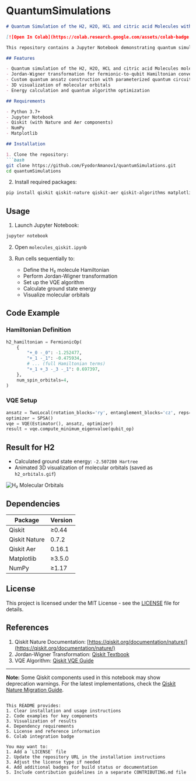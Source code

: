 # QuantumSimulations

```markdown
# Quantum Simulation of the H2, H2O, HCL and citric acid Molecules with Qiskit

[![Open In Colab](https://colab.research.google.com/assets/colab-badge.svg)](https://colab.research.google.com/github/FyodorAmanov1/quantumSimulations/blob/main/molecules_qiskit.ipynb)

This repository contains a Jupyter Notebook demonstrating quantum simulation of the H2, H2O, HCL and citric acid Molecules using Qiskit. The implementation includes Hamiltonian construction, quantum circuit optimization, and molecular orbital visualization.

## Features

- Quantum simulation of the H2, H2O, HCL and citric acid Molecules molecule using the Variational Quantum Eigensolver (VQE)
- Jordan-Wigner transformation for fermionic-to-qubit Hamiltonian conversion
- Custom quantum ansatz construction with parameterized quantum circuits
- 3D visualization of molecular orbitals
- Energy calculation and quantum algorithm optimization

## Requirements

- Python 3.7+
- Jupyter Notebook
- Qiskit (with Nature and Aer components)
- NumPy
- Matplotlib

## Installation

1. Clone the repository:
```bash
git clone https://github.com/FyodorAmanov1/quantumSimulations.git
cd quantumSimulations
```

2. Install required packages:
```bash
pip install qiskit qiskit-nature qiskit-aer qiskit-algorithms matplotlib numpy
```

## Usage

1. Launch Jupyter Notebook:
```bash
jupyter notebook
```

2. Open `molecules_qiskit.ipynb`

3. Run cells sequentially to:
   - Define the H₂ molecule Hamiltonian
   - Perform Jordan-Wigner transformation
   - Set up the VQE algorithm
   - Calculate ground state energy
   - Visualize molecular orbitals

## Code Example

### Hamiltonian Definition
```python
h2_hamiltonian = FermionicOp(
    {
        "+_0 -_0": -1.252477,
        "+_1 -_1": -0.475934,
        # ... (full Hamiltonian terms)
        "+_1 +_3 -_3 -_1": 0.697397,
    },
    num_spin_orbitals=4,
)
```

### VQE Setup
```python
ansatz = TwoLocal(rotation_blocks='ry', entanglement_blocks='cz', reps=2)
optimizer = SPSA()
vqe = VQE(Estimator(), ansatz, optimizer)
result = vqe.compute_minimum_eigenvalue(qubit_op)
```

## Result for H2

- Calculated ground state energy: `-2.507280 Hartree`
- Animated 3D visualization of molecular orbitals (saved as `h2_orbitals.gif`)

![H₂ Molecular Orbitals](h2_orbitals.gif)

## Dependencies

| Package         | Version  |
|-----------------|----------|
| Qiskit          | ≥0.44    |
| Qiskit Nature   | 0.7.2    |
| Qiskit Aer      | 0.16.1   |
| Matplotlib      | ≥3.5.0   |
| NumPy           | ≥1.17    |

## License

This project is licensed under the MIT License - see the [LICENSE](LICENSE) file for details.

## References

1. Qiskit Nature Documentation: [https://qiskit.org/documentation/nature/](https://qiskit.org/documentation/nature/)
2. Jordan-Wigner Transformation: [Qiskit Textbook](https://learn.qiskit.org/course/algorithm-design/molecules)
3. VQE Algorithm: [Qiskit VQE Guide](https://qiskit.org/documentation/stubs/qiskit.algorithms.VQE.html)

---

**Note:** Some Qiskit components used in this notebook may show deprecation warnings. For the latest implementations, check the [Qiskit Nature Migration Guide](https://qiskit.org/documentation/nature/migration_guide.html).
```

This README provides:
1. Clear installation and usage instructions
2. Code examples for key components
3. Visualization of results
4. Dependency requirements
5. License and reference information
6. Colab integration badge

You may want to:
1. Add a `LICENSE` file
2. Update the repository URL in the installation instructions
3. Adjust the license type if needed
4. Add additional badges for build status or documentation
5. Include contribution guidelines in a separate CONTRIBUTING.md file

